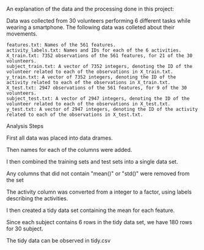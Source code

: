 An explanation of the data and the processing done in this project:

Data was collected from 30 volunteers performing 6 different tasks while wearing a smartphone. The following data was colleted about their movements.

	features.txt: Names of the 561 features.
	activity_labels.txt: Names and IDs for each of the 6 activities.
	X_train.txt: 7352 observations of the 561 features, for 21 of the 30 volunteers.
	subject_train.txt: A vector of 7352 integers, denoting the ID of the volunteer related to each of the observations in X_train.txt.
	y_train.txt: A vector of 7352 integers, denoting the ID of the activity related to each of the observations in X_train.txt.
	X_test.txt: 2947 observations of the 561 features, for 9 of the 30 volunteers.
	subject_test.txt: A vector of 2947 integers, denoting the ID of the volunteer related to each of the observations in X_test.txt.
	y_test.txt: A vector of 2947 integers, denoting the ID of the activity related to each of the observations in X_test.txt.

Analysis Steps

First all data was placed into data drames.

Then names for each of the columns were added.

I then combined the training sets and test sets into a single data set.

Any columns that did not contain "mean()" or "std()" were removed from the set

The activity column was converted from a integer to a factor, using labels describing the activities.

I then created a tidy data set containing the mean for each feature.

Since each subject contains 6 rows in the tidy data set, we have 180 rows for 30 subject. 

The tidy data can be observed in tidy.csv
